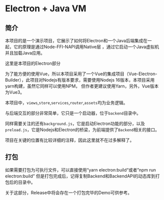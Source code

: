 # Electron + Java VM

## 简介

本项目的是一个演示项目，它展示了如何将Electron和一个Java后端集成在一起，它的原理是通过Node-FFI-NAPI调用Native层
，通过它启动一个Java虚拟机并且加载Java应用。

这里是本项目的Electron部分

为了能方便的使用Vue，所以本项目采用了一个Vue的集成项目（Vue-Electron-Builder），此项目对Nodejs有版本要求，需要使用Nodejs 16版本，本项目采用yarn构建，虽然它同样可以使用NPM，
但作者更建议使用Yarn，另外，Vue版本为Vue3。

本项目中，`views`,`store`,`services`,`router`,`assets`均为业务逻辑。

与后端交互的部分非常简单，它只是一个启动器，位于`backend`目录中。

同样需要关注的还有`background.js`，它是启动Electron功能的部分，以及
`preload.js`，它是Nodejs和Electron的桥梁，为前端提供了`Backend`相关的接口。

项目在关键的位置有比较详细的注释，因此这里就不在过多解释了。

## 打包

如果需要打包为可执行文件，可以直接使用“yarn electron:build“或者”npm run electron:build”
但是打包完成后，记得复制Backend和BackendAPI的动态库到打包后的目录中。

关于这部分，Release中将会存在一个打包完毕的Demo可供参考。